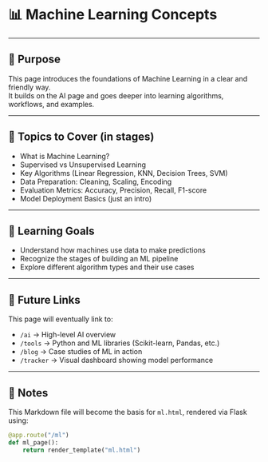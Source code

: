 # 📊 Machine Learning Concepts

---

## 📌 Purpose

This page introduces the foundations of Machine Learning in a clear and friendly way.  
It builds on the AI page and goes deeper into learning algorithms, workflows, and examples.

---

## 📂 Topics to Cover (in stages)

- What is Machine Learning?
- Supervised vs Unsupervised Learning
- Key Algorithms (Linear Regression, KNN, Decision Trees, SVM)
- Data Preparation: Cleaning, Scaling, Encoding
- Evaluation Metrics: Accuracy, Precision, Recall, F1-score
- Model Deployment Basics (just an intro)

---

## 🧠 Learning Goals

- Understand how machines use data to make predictions
- Recognize the stages of building an ML pipeline
- Explore different algorithm types and their use cases

---

## 🔄 Future Links

This page will eventually link to:
- `/ai` → High-level AI overview
- `/tools` → Python and ML libraries (Scikit-learn, Pandas, etc.)
- `/blog` → Case studies of ML in action
- `/tracker` → Visual dashboard showing model performance

---

## 📘 Notes

This Markdown file will become the basis for `ml.html`, rendered via Flask using:

```python
@app.route("/ml")
def ml_page():
    return render_template("ml.html")
